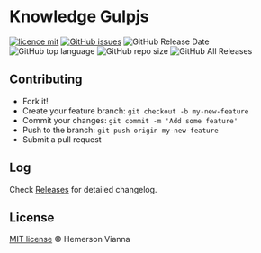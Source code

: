 # Knowledge Gulpjs

[![licence mit](https://img.shields.io/badge/license-MIT-blue.svg?style=flat-square)](http://hemersonvianna.mit-license.org/)
[![GitHub issues](https://img.shields.io/github/issues/org-victorinox/knowledge-gulpjs.svg)](https://github.com/org-victorinox/knowledge-gulpjs/issues)
![GitHub Release Date](https://img.shields.io/github/release-date/org-victorinox/knowledge-gulpjs.svg)
![GitHub top language](https://img.shields.io/github/languages/top/org-victorinox/knowledge-gulpjs.svg)
![GitHub repo size](https://img.shields.io/github/repo-size/org-victorinox/knowledge-gulpjs.svg)
![GitHub All Releases](https://img.shields.io/github/downloads/org-victorinox/knowledge-gulpjs/total.svg)

## Contributing

- Fork it!
- Create your feature branch: `git checkout -b my-new-feature`
- Commit your changes: `git commit -m 'Add some feature'`
- Push to the branch: `git push origin my-new-feature`
- Submit a pull request

## Log

Check [Releases](https://github.com/org-victorinox/knowledge-gulpjs/releases) for detailed changelog.

## License

[MIT license](http://hemersonvianna.mit-license.org/) © Hemerson Vianna
